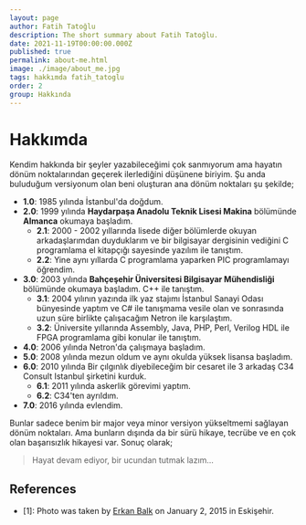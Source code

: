 ```yaml
---
layout: page
author: Fatih Tatoğlu
description: The short summary about Fatih Tatoğlu.
date: 2021-11-19T00:00:00.000Z
published: true
permalink: about-me.html
image: ./image/about_me.jpg
tags: hakkımda fatih_tatoglu
order: 2
group: Hakkında
---
```


# Hakkımda

Kendim hakkında bir şeyler yazabileceğimi çok sanmıyorum ama hayatın dönüm noktalarından geçerek ilerlediğini düşünene biriyim. Şu anda buluduğum versiyonum olan beni oluşturan ana dönüm noktaları şu şekilde;

- **1.0**: 1985 yılında İstanbul'da doğdum.
- **2.0**: 1999 yılında **Haydarpaşa Anadolu Teknik Lisesi Makina** bölümünde **Almanca** okumaya başladım.
  - **2.1**: 2000 - 2002 yıllarında lisede diğer bölümlerde okuyan arkadaşlarımdan duyduklarım ve bir bilgisayar dergisinin vediğini C programlama el kitapçığı sayesinde yazılım ile tanıştım.
  - **2.2**: Yine aynı yıllarda C programlama yaparken PIC programlamayı öğrendim.
- **3.0**: 2003 yılında **Bahçeşehir Üniversitesi Bilgisayar Mühendisliği** bölümünde okumaya başladım. C++ ile tanıştım.
  - **3.1**: 2004 yılının yazında ilk yaz stajımı İstanbul Sanayi Odası bünyesinde yaptım ve C# ile tanışmama vesile olan ve sonrasında uzun süre birlikte çalışacağım Netron ile karşılaştım.
  - **3.2**: Üniversite yıllarında Assembly, Java, PHP, Perl, Verilog HDL ile FPGA programlama gibi konular ile tanıştım.
- **4.0**: 2006 yılında Netron'da çalışmaya başladım.
- **5.0**: 2008 yılında mezun oldum ve aynı okulda yüksek lisansa başladım.
- **6.0**: 2010 yılında Bir çılgınlık diyebileceğim bir cesaret ile 3 arkadaş C34 Consult Istanbul şirketini kurduk.
  - **6.1**: 2011 yılında askerlik görevimi yaptım.
  - **6.2**: C34'ten ayrıldım.
- **7.0**: 2016 yılında evlendim.

Bunlar sadece benim bir major veya minor versiyon yükseltmemi sağlayan dönüm noktaları. Ama bunların dışında da bir sürü hikaye, tecrübe ve en çok olan başarısızlık hikayesi var. Sonuç olarak;

> Hayat devam ediyor, bir ucundan tutmak lazım...

## References

- [1]: Photo was taken by [Erkan Balk](https://www.facebook.com/erkan.balk) on January 2, 2015 in Eskişehir.
